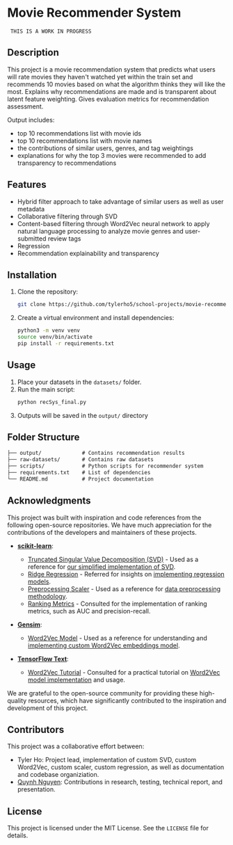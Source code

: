 # Movie Recommender System

```
 THIS IS A WORK IN PROGRESS
 ```

## Description
This project is a movie recommendation system that predicts what users will rate movies they haven't watched yet within the train set and recommends 10 movies based on what the algorithm thinks they will like the most. Explains why recommendations are made and is transparent about latent feature weighting. Gives evaluation metrics for recommendation assessment.

Output includes:
- top 10 recommendations list with movie ids
- top 10 recommendations list with movie names
- the contributions of similar users, genres, and tag weightings
- explanations for why the top 3 movies were recommended to add transparency to recommendations

## Features
- Hybrid filter approach to take advantage of similar users as well as user metadata
- Collaborative filtering through SVD
- Content-based filtering through Word2Vec neural network to apply natural language processing to analyze movie genres and user-submitted review tags
- Regression 
- Recommendation explainability and transparency

## Installation
1. Clone the repository:
    ```bash
    git clone https://github.com/tylerho5/school-projects/movie-recommender-system.git
    ```

2. Create a virtual environment and install dependencies:
    ```bash
    python3 -m venv venv
    source venv/bin/activate
    pip install -r requirements.txt
    ```

## Usage
1. Place your datasets in the `datasets/` folder.
2. Run the main script:
    ```bash
    python recSys_final.py
    ```
3. Outputs will be saved in the `output/` directory

## Folder Structure
```markdown
├── output/             # Contains recommendation results
├── raw-datasets/       # Contains raw datasets
├── scripts/            # Python scripts for recommender system
├── requirements.txt    # List of dependencies
└── README.md           # Project documentation
```

## Acknowledgments

This project was built with inspiration and code references from the following open-source repositories. We have much appreciation for the contributions of the developers and maintainers of these projects.

- **[scikit-learn](https://github.com/scikit-learn/scikit-learn)**:
  - [Truncated Singular Value Decomposition (SVD)](https://github.com/scikit-learn/scikit-learn/blob/fa5d7275b/sklearn/decomposition/_truncated_svd.py#L28) - Used as a reference for [our simplified implementation of SVD](https://github.com/tylerho5/school-projects/blob/main/movie-recommender-system/scripts/SVD.py).
  - [Ridge Regression](https://github.com/scikit-learn/scikit-learn/blob/6e9039160/sklearn/linear_model/_ridge.py#L1016) - Referred for insights on [implementing regression models](https://github.com/tylerho5/school-projects/blob/main/movie-recommender-system/scripts/RegressionModel.py).
  - [Preprocessing Scaler](https://github.com/scikit-learn/scikit-learn/blob/fa5d7275b/sklearn/preprocessing/_data.py#L710) - Used as a reference for [data preprocessing methodology](https://github.com/tylerho5/school-projects/blob/main/movie-recommender-system/scripts/Scaler.py).
  - [Ranking Metrics](https://github.com/scikit-learn/scikit-learn/blob/46a7c9a5e4fe88dfdfd371bf36477f03498a3390/sklearn/metrics/_ranking.py#L1750) - Consulted for the implementation of ranking metrics, such as AUC and precision-recall.

- **[Gensim](https://github.com/piskvorky/gensim)**:
  - [Word2Vec Model](https://github.com/piskvorky/gensim/blob/develop/gensim/models/word2vec.py) - Used as a reference for understanding and [implementing custom Word2Vec embeddings model](https://github.com/tylerho5/school-projects/blob/main/movie-recommender-system/scripts/Word2Vec.py).

- **[TensorFlow Text](https://github.com/tensorflow/text)**:
  - [Word2Vec Tutorial](https://github.com/tensorflow/text/blob/master/docs/tutorials/word2vec.ipynb) - Consulted for a practical tutorial on [Word2Vec model implementation](https://github.com/tylerho5/school-projects/blob/main/movie-recommender-system/scripts/Word2Vec.py) and usage.

We are grateful to the open-source community for providing these high-quality resources, which have significantly contributed to the inspiration and development of this project.

## Contributors

This project was a collaborative effort between:
- Tyler Ho: Project lead, implementation of custom SVD, custom Word2Vec, custom scaler, custom regression, as well as documentation and codebase organiziation.
- [Quynh Nguyen](https://www.linkedin.com/in/quynhnng/): Contributions in research, testing, technical report, and presentation.

## License
This project is licensed under the MIT License. See the `LICENSE` file for details.
